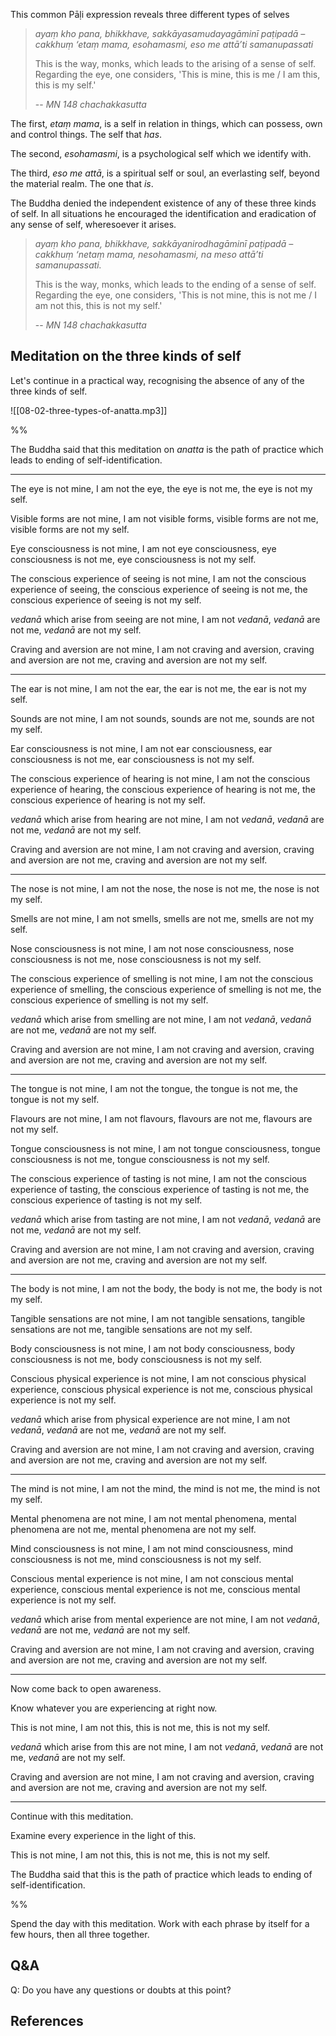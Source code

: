 This common Pāḷi expression reveals three different types of selves

> *ayaṃ kho pana, bhikkhave, sakkāyasamudayagāminī paṭipadā – cakkhuṃ ‘etaṃ mama, esohamasmi, eso me attā’ti samanupassati*
> 
> This is the way, monks, which leads to the arising of a sense of self. Regarding the eye, one considers, 'This is mine, this is me / I am this, this is my self.'
> 
> -- *MN 148 chachakkasutta*

The first, *etaṃ mama*, is a self in relation in things, which can possess, own and control things. The self that *has*.

The second, *esohamasmi*, is a psychological self which we identify with. 

The third, *eso me attā*, is a spiritual self or soul, an everlasting self, beyond the material realm. The one that *is*.

The Buddha denied the independent existence of any of these three kinds of self. In all situations he encouraged the identification and eradication of any sense of self, wheresoever it arises. 

> *ayaṃ kho pana, bhikkhave, sakkāyanirodhagāminī paṭipadā – cakkhuṃ ‘netaṃ mama, nesohamasmi, na meso attā’ti samanupassati.*
> 
> This is the way, monks, which leads to the ending of a sense of self. Regarding the eye, one considers, 'This is not mine, this is not me / I am not this, this is not my self.'
> 
> -- *MN 148 chachakkasutta*

## Meditation on the three kinds of self

Let's continue in a practical way, recognising the absence of any of the three kinds of self. 

![[08-02-three-types-of-anatta.mp3]]

%%

The Buddha said that this meditation on *anatta* is the path of practice which leads to ending of self-identification.

---

The eye is not mine, I am not the eye, the eye is not me, the eye is not my self. 

Visible forms are not mine, I am not visible forms, visible forms are not me, visible forms are not my self. 

Eye consciousness is not mine, I am not eye consciousness, eye consciousness is not me, eye consciousness is not my self. 

The conscious experience of seeing is not mine, I am not the conscious experience of seeing, the conscious experience of seeing is not me, the conscious experience of seeing is not my self. 

*vedanā* which arise from seeing are not mine, I am not *vedanā*, *vedanā* are not me, *vedanā* are not my self. 

Craving and aversion are not mine, I am not craving and aversion, craving and aversion are not me, craving and aversion are not my self.

---

The ear is not mine, I am not the ear, the ear is not me, the ear is not my self. 

Sounds are not mine, I am not sounds, sounds are not me, sounds are not my self. 

Ear consciousness is not mine, I am not ear consciousness, ear consciousness is not me, ear consciousness is not my self. 

The conscious experience of hearing is not mine, I am not the conscious experience of hearing, the conscious experience of hearing is not me, the conscious experience of hearing is not my self. 

*vedanā* which arise from hearing are not mine, I am not *vedanā*, *vedanā* are not me, *vedanā* are not my self. 

Craving and aversion are not mine, I am not craving and aversion, craving and aversion are not me, craving and aversion are not my self.

---

The nose is not mine, I am not the nose, the nose is not me, the nose is not my self. 

Smells are not mine, I am not smells, smells are not me, smells are not my self. 

Nose consciousness is not mine, I am not nose consciousness, nose consciousness is not me, nose consciousness is not my self. 

The conscious experience of smelling is not mine, I am not the conscious experience of smelling, the conscious experience of smelling is not me, the conscious experience of smelling is not my self. 

*vedanā* which arise from smelling are not mine, I am not *vedanā*, *vedanā* are not me, *vedanā* are not my self. 

Craving and aversion are not mine, I am not craving and aversion, craving and aversion are not me, craving and aversion are not my self.

---
The tongue is not mine, I am not the tongue, the tongue is not me, the tongue is not my self. 

Flavours are not mine, I am not flavours, flavours are not me, flavours are not my self. 

Tongue consciousness is not mine, I am not tongue consciousness, tongue consciousness is not me, tongue consciousness is not my self. 

The conscious experience of tasting is not mine, I am not the conscious experience of tasting, the conscious experience of tasting is not me, the conscious experience of tasting is not my self. 

*vedanā* which arise from tasting are not mine, I am not *vedanā*, *vedanā* are not me, *vedanā* are not my self. 

Craving and aversion are not mine, I am not craving and aversion, craving and aversion are not me, craving and aversion are not my self.

---

The body is not mine, I am not the body, the body is not me, the body is not my self. 

Tangible sensations are not mine, I am not tangible sensations, tangible sensations are not me, tangible sensations are not my self. 

Body consciousness is not mine, I am not body consciousness, body consciousness is not me, body consciousness is not my self. 

Conscious physical experience is not mine, I am not conscious physical experience, conscious physical experience is not me, conscious physical experience is not my self. 

*vedanā* which arise from physical experience are not mine, I am not *vedanā*, *vedanā* are not me, *vedanā* are not my self. 

Craving and aversion are not mine, I am not craving and aversion, craving and aversion are not me, craving and aversion are not my self.

---

The mind is not mine, I am not the mind, the mind is not me, the mind is not my self. 

Mental phenomena are not mine, I am not mental phenomena, mental phenomena are not me, mental phenomena are not my self. 

Mind consciousness is not mine, I am not mind consciousness, mind consciousness is not me, mind consciousness is not my self. 

Conscious mental experience is not mine, I am not conscious mental experience, conscious mental experience is not me, conscious mental experience is not my self. 

*vedanā* which arise from mental experience are not mine, I am not *vedanā*, *vedanā* are not me, *vedanā* are not my self. 

Craving and aversion are not mine, I am not craving and aversion, craving and aversion are not me, craving and aversion are not my self.

---

Now come back to open awareness. 

Know whatever you are experiencing at right now. 

This is not mine, I am not this, this is not me, this is not my self.

*vedanā* which arise from this are not mine, I am not *vedanā*, *vedanā* are not me, *vedanā* are not my self. 

Craving and aversion are not mine, I am not craving and aversion, craving and aversion are not me, craving and aversion are not my self.


---

Continue with this meditation. 

Examine every experience in the light of this. 

This is not mine, I am not this, this is not me, this is not my self.

The Buddha said that this is the path of practice which leads to ending of self-identification.

%%

Spend the day with this meditation. Work with each phrase by itself for a few hours, then all three together. 

## Q&A

Q: Do you have any questions or doubts at this point?

## References